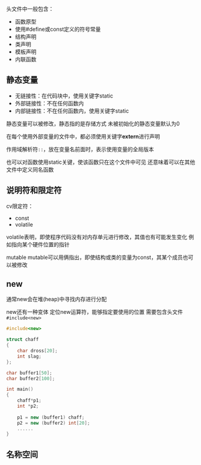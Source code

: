 头文件中一般包含：
* 函数原型
* 使用#define或const定义的符号常量
* 结构声明
* 类声明
* 模板声明
* 内联函数

## 静态变量
* 无链接性：在代码块中，使用关键字static
* 外部链接性：不在任何函数内
* 内部链接性：不在任何函数内，使用关键字static

静态变量可以被修改，静态指的是存储方式
未被初始化的静态变量默认为0

在每个使用外部变量的文件中，都必须使用关键字**extern**进行声明

作用域解析符```::```，放在变量名前面时，表示使用变量的全局版本

也可以对函数使用static关键，使该函数只在这个文件中可见
还意味着可以在其他文件中定义同名函数

## 说明符和限定符

cv限定符：
* const
* volatile

volatile表明，即使程序代码没有对内存单元进行修改，其值也有可能发生变化
例如指向某个硬件位置的指针

mutable
mutable可以用俩指出，即使结构或类的变量为const，其某个成员也可以被修改

## new
通常new会在堆(heap)中寻找内存进行分配

new还有一种变体 定位new运算符，能够指定要使用的位置
需要包含头文件```#include<new>```
```c++
#include<new>

struct chaff
{
    char dross[20];
    int slag;
};

char buffer1[50];
char buffer2[100];

int main()
{
    chaff*p1;
    int *p2;
    
    p1 = new (buffer1) chaff;
    p2 = new (buffer2) int[20];
    ......
}
```

## 名称空间